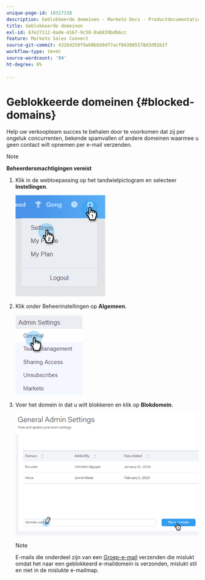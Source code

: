 ```yaml
---
unique-page-id: 18317338
description: Geblokkeerde domeinen - Marketo Docs - Productdocumentatie
title: Geblokkeerde domeinen
exl-id: 67e27112-8ade-4167-9c58-8a6839bdb6cc
feature: Marketo Sales Connect
source-git-commit: 431bd258f9a68bbb9df7acf043085578d3d91b1f
workflow-type: tm+mt
source-wordcount: '94'
ht-degree: 0%

---
```


# Geblokkeerde domeinen {#blocked-domains}

Help uw verkoopteam succes te behalen door te voorkomen dat zij per ongeluk concurrenten, bekende spamvallen of andere domeinen waarmee u geen contact wilt opnemen per e-mail verzenden.

>[!NOTE]
>
>**Beheerdersmachtigingen vereist**

1. Klik in de webtoepassing op het tandwielpictogram en selecteer **Instellingen**.

   ![](assets/one-3.png)

1. Klik onder Beheerinstellingen op **Algemeen**.

   ![](assets/two-3.png)

1. Voer het domein in dat u wilt blokkeren en klik op **Blokdomein**.

   ![](assets/three-3.png)

   >[!NOTE]
   >
   >E-mails die onderdeel zijn van een [Groep-e-mail](/help/marketo/product-docs/marketo-sales-connect/email/using-the-compose-window/sending-emails-via-group-email.md) verzenden die mislukt omdat het naar een geblokkeerd e-maildomein is verzonden, mislukt stil en niet in de mislukte e-mailmap.
